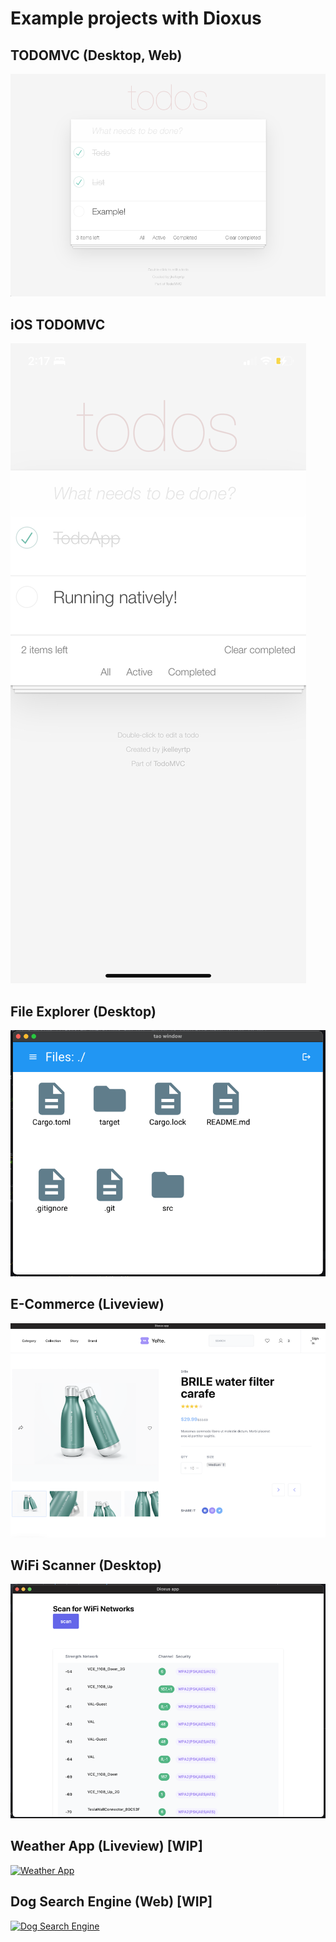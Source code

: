 # Example projects with Dioxus


## TODOMVC (Desktop, Web)

[![TodoMVC](./todomvc/example.png)](./todomvc)

## iOS TODOMVC 
[![TodoMVC Mobile](./ios_demo/assets/screenshot.jpeg)](./ios_demo)

## File Explorer (Desktop) 
[![File Explorer](./file-explorer/image.png)](./file-explorer)


## E-Commerce (Liveview)
[![E Commerce](./ecommerce-site/demo.png)](./ecommerce-site)


## WiFi Scanner (Desktop)
[![WiFi Scanner](./wifi-scanner/demo_small.png)](./wifi-scanner)

## Weather App (Liveview) [WIP]
[![Weather App](./)](./weatherapp)

## Dog Search Engine (Web) [WIP]
[![Dog Search Engine](./)](./dog-app)
